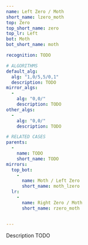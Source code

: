 ```yaml
---
name: Left Zero / Moth
short_name: lzero_moth
top: Zero
top_short_name: zero
top_lr: Left
bot: Moth
bot_short_name: moth

recognition: TODO

# ALGORITHMS
default_alg:
  alg: "1,0/5,5/0,1"
  description: TODO
mirror_algs:
  -
    alg: "0,0/"
    description: TODO
other_algs:
  -
    alg: "0,0/"
    description: TODO

# RELATED CASES
parents:
  -
    name: TODO
    short_name: TODO
mirrors:
  top_bot:
    -
      name: Moth / Left Zero
      short_name: moth_lzero
  lr:
    -
      name: Right Zero / Moth
      short_name: rzero_moth


---
```


Description TODO

